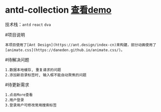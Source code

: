 # antd-collection [查看demo](http://www.hekibun.com/collection)

技术栈：`antd` `react` `dva`

#项目说明

	本项目使用了[Ant Design](https://ant.design/index-cn)来构建，部分动画使用了[animate.css](https://daneden.github.io/animate.css/)。

#待解决问题

	1.数据本地缓存, 重复请求的问题
	2.添加新目录标签时, 输入框不能自动聚焦的问题

#待更新需求

	1.点击More查看
	2.用户登录
	3.登录用户可修改常用搜索标签




